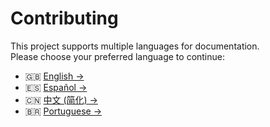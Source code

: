 # Contributing

This project supports multiple languages for documentation.  
Please choose your preferred language to continue:

- 🇬🇧 [English →](docs/en/CONTRIBUTING.md)
- 🇪🇸 [Español →](docs/es/CONTRIBUIR.md)
- 🇨🇳 [中文 (简化) →](./docs/中文/CONTRIBUTING.md)
- 🇧🇷 [Portuguese →](./docs/portuguese/CONTRIBUTE.md)